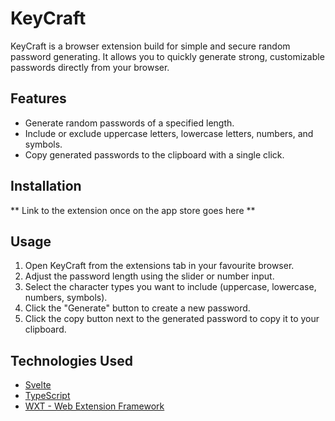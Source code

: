 # KeyCraft

KeyCraft is a browser extension build for simple and secure random password generating. It allows you to quickly generate strong, customizable passwords directly from your browser.

## Features

- Generate random passwords of a specified length.
- Include or exclude uppercase letters, lowercase letters, numbers, and symbols.
- Copy generated passwords to the clipboard with a single click.

## Installation

** Link to the extension once on the app store goes here **

## Usage

1.  Open KeyCraft from the extensions tab in your favourite browser.
2.  Adjust the password length using the slider or number input.
3.  Select the character types you want to include (uppercase, lowercase, numbers, symbols).
4.  Click the "Generate" button to create a new password.
5.  Click the copy button next to the generated password to copy it to your clipboard.

## Technologies Used

- [Svelte](https://svelte.dev/)
- [TypeScript](https://www.typescriptlang.org/)
- [WXT - Web Extension Framework](https://wxt.dev/)